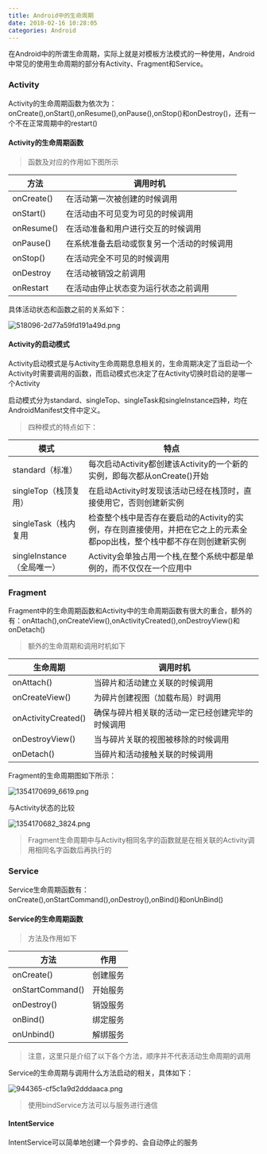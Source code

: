```yaml
---
title: Android中的生命周期
date: 2018-02-16 10:28:05
categories: Android
---
```


在Android中的所谓生命周期，实际上就是对模板方法模式的一种使用，Android中常见的使用生命周期的部分有Activity、Fragment和Service。

### Activity

Activity的生命周期函数为依次为：onCreate(),onStart(),onResume(),onPause(),onStop()和onDestroy()，还有一个不在正常周期中的restart()

#### Activity的生命周期函数

> 函数及对应的作用如下图所示

方法 | 调用时机
--- | ---
onCreate() | 在活动第一次被创建的时候调用
onStart() | 在活动由不可见变为可见的时候调用
onResume() | 在活动准备和用户进行交互的时候调用
onPause() | 在系统准备去启动或恢复另一个活动的时候调用
onStop() | 在活动完全不可见的时候调用
onDestroy | 在活动被销毁之前调用
onRestart | 在活动由停止状态变为运行状态之前调用

具体活动状态和函数之前的关系如下：

![518096-2d77a59fd191a49d.png](https://i.loli.net/2018/02/16/5a865fda3bc49.png)

#### Activity的启动模式

Activity启动模式是与Activity生命周期息息相关的，生命周期决定了当启动一个Activity时需要调用的函数，而启动模式也决定了在Activity切换时启动的是哪一个Activity

启动模式分为standard、singleTop、singleTask和singleInstance四种，均在AndroidManifest文件中定义。

> 四种模式的特点如下：

模式 | 特点
--- | ---
standard（标准） | 每次启动Activity都创建该Activity的一个新的实例，即每次都从onCreate()开始
singleTop（栈顶复用）| 在启动Activity时发现该活动已经在栈顶时，直接使用它，否则创建新实例
singleTask（栈内复用| 检查整个栈中是否存在要启动的Activity的实例，存在则直接使用，并把在它之上的元素全都pop出栈，整个栈中都不存在则创建新实例
singleInstance（全局唯一）| Activity会单独占用一个栈,在整个系统中都是单例的，而不仅仅在一个应用中

### Fragment

Fragment中的生命周期函数和Activity中的生命周期函数有很大的重合，额外的有：onAttach(),onCreateView(),onActivityCreated(),onDestroyView()和onDetach()

> 额外的生命周期和调用时机如下

生命周期 | 调用时机
--- | ---
onAttach() | 当碎片和活动建立关联的时候调用
onCreateView() | 为碎片创建视图（加载布局）时调用
onActivityCreated() | 确保与碎片相关联的活动一定已经创建完毕的时候调用
onDestroyView() | 当与碎片关联的视图被移除的时候调用
onDetach() | 当碎片和活动接触关联的时候调用

Fragment的生命周期图如下所示：

![1354170699_6619.png](https://i.loli.net/2018/02/16/5a866de466476.png)

与Activity状态的比较

![1354170682_3824.png](https://i.loli.net/2018/02/16/5a866f22e6af8.png)

> Fragment生命周期中与Activity相同名字的函数就是在相关联的Activity调用相同名字函数后再执行的

### Service

Service生命周期函数有：onCreate(),onStartCommand(),onDestroy(),onBind()和onUnBind()

#### Service的生命周期函数

> 方法及作用如下

方法 | 作用
--- | ---
onCreate() | 创建服务
onStartCommand() | 开始服务
onDestroy() | 销毁服务
onBind() | 绑定服务
onUnbind() | 解绑服务

> 注意，这里只是介绍了以下各个方法，顺序并不代表活动生命周期的调用

Service的生命周期与调用什么方法启动的相关，具体如下：

![944365-cf5c1a9d2dddaaca.png](https://i.loli.net/2018/02/16/5a86763c0fc1b.png)

> 使用bindService方法可以与服务进行通信

#### IntentService

IntentService可以简单地创建一个异步的、会自动停止的服务
